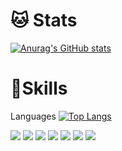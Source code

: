 # :cat: Stats

[![Anurag's GitHub stats](https://github-readme-stats.vercel.app/api?username=102sae)](https://github.com/anuraghazra/github-readme-stats)

# 💪Skills
Languages
[![Top Langs](https://github-readme-stats.vercel.app/api/top-langs/?username=102sae&layout=compact)](https://github.com/anuraghazra/github-readme-stats)

<img src="https://img.shields.io/badge/python-3776AB?style=for-the-badge&logo=python&logoColor=white">
<img src="https://img.shields.io/badge/c++-00599C?style=for-the-badge&logo=c%2B%2B&logoColor=white">
<img src="https://img.shields.io/badge/java-007396?style=for-the-badge&logo=java&logoColor=white">
<img src="https://img.shields.io/badge/flask-000000?style=for-the-badge&logo=flask&logoColor=white">

<img src="https://img.shields.io/badge/html5-E34F26?style=for-the-badge&logo=html5&logoColor=white">
<img src="https://img.shields.io/badge/css-1572B6?style=for-the-badge&logo=css3&logoColor=white">
<img src="https://img.shields.io/badge/javascript-F7DF1E?style=for-the-badge&logo=javascript&logoColor=black">